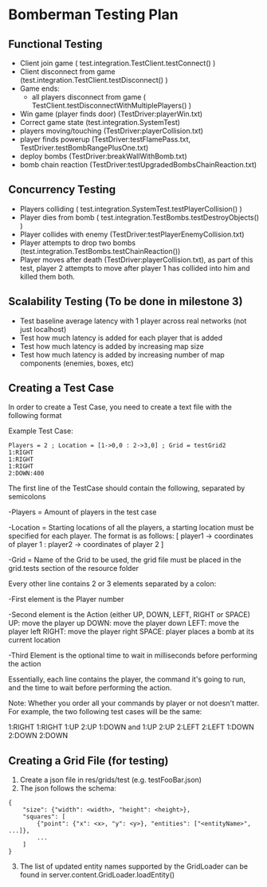 # Bomberman Testing Plan

## Functional Testing

- Client join game ( test.integration.TestClient.testConnect() )
- Client disconnect from game (test.integration.TestClient.testDisconnect() )
- Game ends:
	- all players disconnect from game ( TestClient.testDisconnectWithMultiplePlayers() )
- Win game (player finds door) (TestDriver:playerWin.txt)
- Correct game state (test.integration.SystemTest)
- players moving/touching (TestDriver:playerCollision.txt)
- player finds powerup (TestDriver:testFlamePass.txt, TestDriver.testBombRangePlusOne.txt)
- deploy bombs (TestDriver:breakWallWithBomb.txt)
- bomb chain reaction (TestDriver:testUpgradedBombsChainReaction.txt)

## Concurrency Testing

- Players colliding ( test.integration.SystemTest.testPlayerCollision() )
- Player dies from bomb ( test.integration.TestBombs.testDestroyObjects() )
- Player collides with enemy (TestDriver:testPlayerEnemyCollision.txt)
- Player attempts to drop two bombs (test.integration.TestBombs.testChainReaction())
- Player moves after death (TestDriver:playerCollision.txt), as part of this test, player 2 attempts to move after player 1 has collided into him and killed them both.

## Scalability Testing (To be done in milestone 3)

- Test baseline average latency with 1 player across real networks (not just localhost)
- Test how much latency is added for each player that is added
- Test how much latency is added by increasing map size
- Test how much latency is added by increasing number of map components (enemies, boxes, etc)


## Creating a Test Case

In order to create a Test Case, you need to create a text file with the following format

Example Test Case:
	
	Players = 2 ; Location = [1->0,0 : 2->3,0] ; Grid = testGrid2
	1:RIGHT
	1:RIGHT
	1:RIGHT
	2:DOWN:400

The first line of the TestCase should contain the following, separated by semicolons

-Players = Amount of players in the test case

-Location = Starting locations of all the players, a starting location must be specified for each player. The format is as follows:
	[ player1 -> coordinates of player 1 : player2 -> coordinates of player 2 ]

-Grid = Name of the Grid to be used, the grid file must be placed in the grid.tests section of the resource folder


Every other line contains 2 or 3 elements separated by a colon:

-First element is the Player number

-Second element is the Action (either UP, DOWN, LEFT, RIGHT or SPACE)
	UP: move the player up
	DOWN: move the player down
	LEFT: move the player left
	RIGHT: move the player right
	SPACE: player places a bomb at its current location

-Third Element is the optional time to wait in milliseconds before performing the action

Essentially, each line contains the player, the command it's going to run, and the time to wait before performing the action.

Note: Whether you order all your commands by player or not doesn't matter. For example, the two following test cases will be the same:

1:RIGHT								1:RIGHT
1:UP									2:UP
1:DOWN				and				1:UP
2:UP									2:LEFT
2:LEFT								1:DOWN
2:DOWN								2:DOWN


## Creating a Grid File (for testing)

1. Create a json file in res/grids/test  (e.g. testFooBar.json)
2. The json follows the schema:
```
{
	"size": {"width": <width>, "height": <height>},
	"squares": [
		{"point": {"x": <x>, "y": <y>}, "entities": ["<entityName>", ...]},
		...
	]
}
```
3. The list of updated entity names supported by the GridLoader can be found in server.content.GridLoader.loadEntity()

